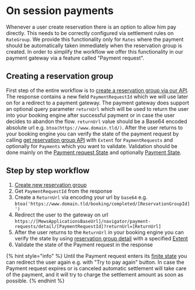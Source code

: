 # On session payments

Whenever a user create reservation there is an option to allow him pay directly. This needs to be correctly configured via
settlement rules on `RateGroup`. We provide this functionality only for `Rates` where the payment should be automatically
taken immediately when the reservation group is created. In order to simplify the workflow we offer this functionality
in our payment gateway via a feature called "Payment request".

## Creating a reservation group

First step of the entire workflow is to [create a reservation group via our API](../operations.md#request-apibaseurlapidistributorv1reservationgroupscreate).
The response contains a new field `PaymentRequestId` which we will use later on for a redirect to a payment gateway.
The payment gateway does support an optional query parameter `returnUrl` which will be used to return the user into
your booking engine after successful payment or in case the user decides to abandon the flow. `returnUrl` value should
be a Base64 encoded absolute url e.g. `btoa(https://www.domain.tld/)`. After the user returns to your
booking engine you can verify the state of the payment request by calling [get reservation group API](../operations.md#get-reservation-group)
with `Extent` for `PaymentRequests` and optionally for `Payments` which you want to validate. Validation should be done
mainly on the [Payment request State](../operations.md#payment-request-state) and optionally [Payment State](../operations.md#payment-state).

## Step by step workflow
1) [Create new reservation group](../operations.md#request-apibaseurlapidistributorv1reservationgroupscreate)
2) Get `PaymentRequestId` from the response
3) Create a `ReturnUrl` via encoding your url by `base64` e.g. `btoa('https://www.domain.tld/booking/completed/[ReservationGroupId]')`
4) Redirect the user to the gateway on url `https://[MewsApplicationsBaseUrl]/navigator/payment-requests/detail/[PaymentRequestId]?returnUrl=[ReturnUrl]`
5) After the user returns to the `ReturnUrl` in your booking engine you can verify the state by using [reservation group detail](../operations.md#request-apibaseurlapidistributorv1reservationgroupsget) with a specified [Extent](../operations.md#reservation-group-get-extent)
6) Validate the state of the Payment request in the response

{% hint style="info" %}
Until the Payment request enters its [finite state](../operations.md#payment-request-state) you can redirect the user again e.g. with "Try to pay again" button.
In case the Payment request expires or is canceled automatic settlement will take care of the payment, and it will try to charge the settlement amount as soon as possible.
{% endhint %}
